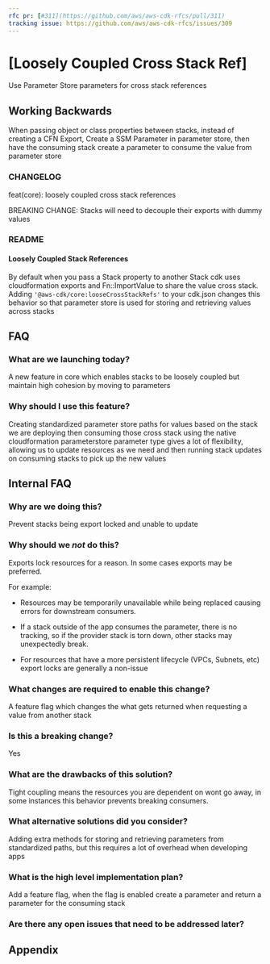 ```yaml
---
rfc pr: [#311](https://github.com/aws/aws-cdk-rfcs/pull/311)
tracking issue: https://github.com/aws/aws-cdk-rfcs/issues/309
---
```


# [Loosely Coupled Cross Stack Ref]

Use Parameter Store parameters for cross stack references

## Working Backwards

When passing object or class properties between stacks, instead of creating a CFN Export,
Create a SSM Parameter in parameter store, then have the consuming stack create a parameter
to consume the value from parameter store

### CHANGELOG

feat(core): loosely coupled cross stack references

BREAKING CHANGE: Stacks will need to decouple their exports with dummy values

### README

#### Loosely Coupled Stack References

By default when you pass a Stack property to another Stack cdk uses cloudformation exports and Fn::ImportValue to share
the value cross stack. Adding `'@aws-cdk/core:looseCrossStackRefs'` to your cdk.json changes this behavior
so that parameter store is used for storing and retrieving values across stacks

## FAQ

### What are we launching today?

A new feature in core which enables stacks to be loosely coupled but maintain high cohesion by moving to parameters

### Why should I use this feature?

Creating standardized parameter store paths for values based on the stack we are deploying then consuming
those cross stack using the native cloudformation parameterstore parameter type gives a lot of flexibility,
allowing us to update resources as we need and then running stack updates on consuming stacks to pick up the
new values

## Internal FAQ

### Why are we doing this?

Prevent stacks being export locked and unable to update

### Why should we _not_ do this?

Exports lock resources for a reason. In some cases exports may be preferred.

For example: 
- Resources may be temporarily unavailable while being replaced causing 
errors for downstream consumers. 

- If a stack outside of the app consumes the parameter, there is no tracking, so if the provider
stack is torn down, other stacks may unexpectedly break.

- For resources that have a more persistent lifecycle (VPCs, Subnets, etc) export locks are
generally a non-issue

### What changes are required to enable this change?

A feature flag which changes the what gets returned when requesting a value from another stack

### Is this a breaking change?

Yes

### What are the drawbacks of this solution?

Tight coupling means the resources you are dependent on wont go away, in some instances
this behavior prevents breaking consumers.

### What alternative solutions did you consider?

Adding extra methods for storing and retrieving parameters from standardized paths, but
this requires a lot of overhead when developing apps

### What is the high level implementation plan?

Add a feature flag, when the flag is enabled create a parameter and return a parameter for the consuming stack

### Are there any open issues that need to be addressed later?

## Appendix
